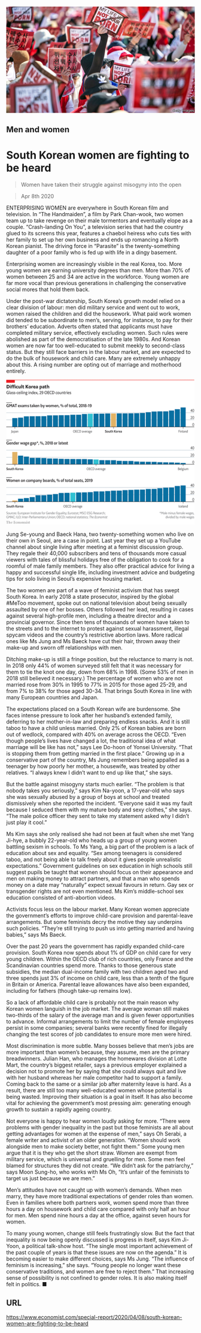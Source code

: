 ![](./images/20200411_SRP006_0.jpg)

## Men and women

# South Korean women are fighting to be heard

> Women have taken their struggle against misogyny into the open

> Apr 8th 2020

ENTERPRISING WOMEN are everywhere in South Korean film and television. In “The Handmaiden”, a film by Park Chan-wook, two women team up to take revenge on their male tormentors and eventually elope as a couple. “Crash-landing On You”, a television series that had the country glued to its screens this year, features a chaebol heiress who cuts ties with her family to set up her own business and ends up romancing a North Korean pianist. The driving force in “Parasite” is the twenty-something daughter of a poor family who is fed up with life in a dingy basement.

Enterprising women are increasingly visible in the real Korea, too. More young women are earning university degrees than men. More than 70% of women between 25 and 34 are active in the workforce. Young women are far more vocal than previous generations in challenging the conservative social mores that hold them back.

Under the post-war dictatorship, South Korea’s growth model relied on a clear division of labour: men did military service and went out to work, women raised the children and did the housework. What paid work women did tended to be subordinate to men’s, serving, for instance, to pay for their brothers’ education. Adverts often stated that applicants must have completed military service, effectively excluding women. Such rules were abolished as part of the democratisation of the late 1980s. And Korean women are now far too well-educated to submit meekly to second-class status. But they still face barriers in the labour market, and are expected to do the bulk of housework and child care. Many are extremely unhappy about this. A rising number are opting out of marriage and motherhood entirely.



![](./images/20200411_SRC721.png)

Jung Se-young and Baeck Hana, two twenty-something women who live on their own in Seoul, are a case in point. Last year they set up a YouTube channel about single living after meeting at a feminist discussion group. They regale their 40,000 subscribers and tens of thousands more casual viewers with tales of blissful holidays free of the obligation to cook for a roomful of male family members. They also offer practical advice for living a happy and successful single life, including investment advice and budgeting tips for solo living in Seoul’s expensive housing market.

The two women are part of a wave of feminist activism that has swept South Korea. In early 2018 a state prosecutor, inspired by the global #MeToo movement, spoke out on national television about being sexually assaulted by one of her bosses. Others followed her lead, resulting in cases against several high-profile men, including a theatre director and a provincial governor. Since then tens of thousands of women have taken to the streets and to the internet to protest against sexual harassment, illegal spycam videos and the country’s restrictive abortion laws. More radical ones like Ms Jung and Ms Baeck have cut their hair, thrown away their make-up and sworn off relationships with men.

Ditching make-up is still a fringe position, but the reluctance to marry is not. In 2018 only 44% of women surveyed still felt that it was necessary for them to tie the knot one day, down from 68% in 1998. (Some 53% of men in 2018 still believed it necessary.) The percentage of women who are not married rose from 30% in 1995 to 77% in 2015 for those aged 25-29, and from 7% to 38% for those aged 30-34. That brings South Korea in line with many European countries and Japan.

The expectations placed on a South Korean wife are burdensome. She faces intense pressure to look after her husband’s extended family, deferring to her mother-in-law and preparing endless snacks. And it is still taboo to have a child unless married. Only 2% of Korean babies are born out of wedlock, compared with 40% on average across the OECD. “Even though people’s lives have changed a lot, the traditional idea of what marriage will be like has not,” says Lee Do-hoon of Yonsei University. “That is stopping them from getting married in the first place.” Growing up in a conservative part of the country, Ms Jung remembers being appalled as a teenager by how poorly her mother, a housewife, was treated by other relatives. “I always knew I didn’t want to end up like that,” she says.

But the battle against misogyny starts much earlier. “The problem is that nobody takes you seriously,” says Kim Na-yoon, a 17-year-old who says she was sexually abused by a group of boys at school and treated dismissively when she reported the incident. “Everyone said it was my fault because I seduced them with my mature body and sexy clothes,” she says. “The male police officer they sent to take my statement asked why I didn’t just play it cool.”

Ms Kim says she only realised she had not been at fault when she met Yang Ji-hye, a bubbly 22-year-old who heads up a group of young women battling sexism in schools. To Ms Yang, a big part of the problem is a lack of education about sex and equality. “Sex among teenagers is considered taboo, and not being able to talk freely about it gives people unrealistic expectations.” Government guidelines on sex education in high schools still suggest pupils be taught that women should focus on their appearance and men on making money to attract partners, and that a man who spends money on a date may “naturally” expect sexual favours in return. Gay sex or transgender rights are not even mentioned. Ms Kim’s middle-school sex education consisted of anti-abortion videos.

Activists focus less on the labour market. Many Korean women appreciate the government’s efforts to improve child-care provision and parental-leave arrangements. But some feminists decry the motive they say underpins such policies. “They’re still trying to push us into getting married and having babies,” says Ms Baeck.

Over the past 20 years the government has rapidly expanded child-care provision. South Korea now spends about 1% of GDP on child care for very young children. Within the OECD club of rich countries, only France and the Scandinavian countries spend more. Thanks to those generous state subsidies, the median dual-income family with two children aged two and three spends just 3% of income on child care, less than a tenth of the figure in Britain or America. Parental leave allowances have also been expanded, including for fathers (though take-up remains low).

So a lack of affordable child care is probably not the main reason why Korean women languish in the job market. The average woman still makes two-thirds of the salary of the average man and is given fewer opportunities to advance. Informal arrangements to limit the number of female employees persist in some companies; several banks were recently fined for illegally changing the test scores of job candidates to ensure more men were hired.

Most discrimination is more subtle. Many bosses believe that men’s jobs are more important than women’s because, they assume, men are the primary breadwinners. Julian Han, who manages the homewares division at Lotte Mart, the country’s biggest retailer, says a previous employer explained a decision not to promote her by saying that she could always quit and live with her husband whereas her male competitor had to support a family. Coming back to the same or a similar job after maternity leave is hard. As a result, there are still too many well-educated women whose potential is being wasted. Improving their situation is a goal in itself. It has also become vital for achieving the government’s most pressing aim: generating enough growth to sustain a rapidly ageing country.

Not everyone is happy to hear women loudly asking for more. “There were problems with gender inequality in the past but those feminists are all about getting advantages for women at the expense of men,” says Oh Serabi, a female writer and activist of an older generation. “Women should work alongside men to make society better, not fight them.” Some young men argue that it is they who get the short straw. Women are exempt from military service, which is universal and gruelling for men. Some men feel blamed for structures they did not create. “We didn’t ask for the patriarchy,” says Moon Sung-ho, who works with Ms Oh, “It’s unfair of the feminists to target us just because we are men.”

Men’s attitudes have not caught up with women’s demands. When men marry, they have more traditional expectations of gender roles than women. Even in families where both partners work, women spend more than three hours a day on housework and child care compared with only half an hour for men. Men spend nine hours a day at the office, against seven hours for women.

To many young women, change still feels frustratingly slow. But the fact that inequality is now being openly discussed is progress in itself, says Kim Ji-Yoon, a political talk-show host. “The single most important achievement of the past couple of years is that these issues are now on the agenda.” It is becoming easier to make different choices, says Ms Jung. “The influence of feminism is increasing,” she says. “Young people no longer want these conservative traditions, and women are free to reject them.” That increasing sense of possibility is not confined to gender roles. It is also making itself felt in politics. ■

## URL

https://www.economist.com/special-report/2020/04/08/south-korean-women-are-fighting-to-be-heard
